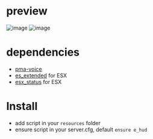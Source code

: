# preview
![image](https://github.com/enzo2991/e_hud/assets/19875371/ffaca88a-31b2-4106-b246-f0fd9c9b8e4b)
![image](https://github.com/enzo2991/e_hud/assets/19875371/35d8a7ad-e5be-4a94-93fa-b2afd0cb23b1)

# dependencies
- [pma-voice](https://github.com/AvarianKnight/pma-voice/releases/latest)
- [es_extended](https://github.com/esx-framework/esx_core/releases/latest) for ESX
- [esx_status](https://github.com/esx-framework/esx_status) for ESX
# Install
- add script in your `resources` folder
- ensure script in your server.cfg, default `ensure e_hud`
